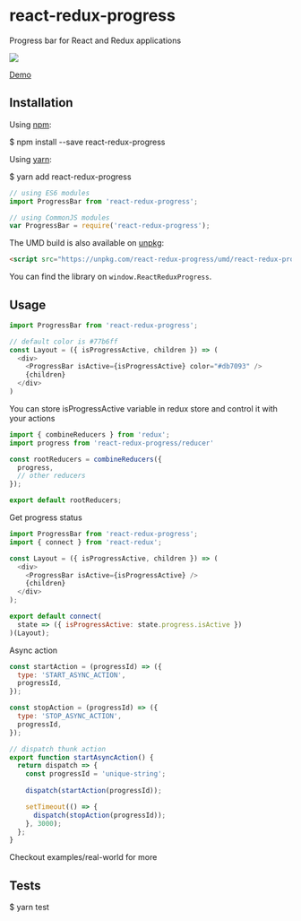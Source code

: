 # react-redux-progress
Progress bar for React and Redux applications

![](https://media.giphy.com/media/26u48f9ry3CH9D9Vm/giphy.gif)

[Demo](http://react-redux-progress.surge.sh/)

## Installation

Using [npm](https://www.npmjs.com/):

$ npm install --save react-redux-progress

Using [yarn](https://yarnpkg.com/):

$ yarn add react-redux-progress

```js
// using ES6 modules
import ProgressBar from 'react-redux-progress';

// using CommonJS modules
var ProgressBar = require('react-redux-progress');
```
The UMD build is also available on [unpkg](https://unpkg.com):

```html
<script src="https://unpkg.com/react-redux-progress/umd/react-redux-progress.min.js"></script>
```

You can find the library on `window.ReactReduxProgress`.

## Usage

```js
import ProgressBar from 'react-redux-progress';

// default color is #77b6ff
const Layout = ({ isProgressActive, children }) => (
  <div>
    <ProgressBar isActive={isProgressActive} color="#db7093" />
    {children}
  </div>
)
```

You can store isProgressActive variable in redux store and control it with your actions

```js
import { combineReducers } from 'redux';
import progress from 'react-redux-progress/reducer'

const rootReducers = combineReducers({
  progress,
  // other reducers
});

export default rootReducers;
```

Get progress status

```js
import ProgressBar from 'react-redux-progress';
import { connect } from 'react-redux';

const Layout = ({ isProgressActive, children }) => (
  <div>
    <ProgressBar isActive={isProgressActive} />
    {children}
  </div>
);

export default connect(
  state => ({ isProgressActive: state.progress.isActive })
)(Layout);
```

Async action

```js
const startAction = (progressId) => ({
  type: 'START_ASYNC_ACTION',
  progressId,
});

const stopAction = (progressId) => ({
  type: 'STOP_ASYNC_ACTION',
  progressId,
});

// dispatch thunk action
export function startAsyncAction() {
  return dispatch => {
    const progressId = 'unique-string';
    
    dispatch(startAction(progressId));

    setTimeout(() => {
      dispatch(stopAction(progressId));
    }, 3000);
  };
}
```

Checkout examples/real-world for more

## Tests

$ yarn test

